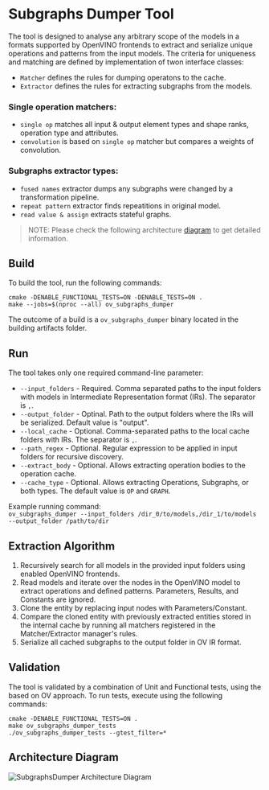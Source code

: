 # Subgraphs Dumper Tool

The tool is designed to analyse any arbitrary scope of the models in a formats supported by OpenVINO frontends
to extract and serialize unique operations and patterns from the input models. The criteria for 
uniqueness and matching are defined by implementation of twon interface classes:
* `Matcher` defines the rules for dumping operatons to the cache.
* `Extractor` defines the rules for extracting subgraphs from the models.

### Single operation matchers:
* `single op` matches all input & output element types and shape ranks, operation type and attributes.
* `convolution` is based on `single op` matcher but compares a weights of convolution.

### Subgraphs extractor types:
* `fused names` extractor dumps any subgraphs were changed by a transformation pipeline.
* `repeat pattern` extractor finds repeatitions in original model.
* `read value & assign` extracts stateful graphs.

> NOTE:
> Please check the following architecture [diagram](./../../../../../../docs/sphinx_setup/_static/images/img/subgraphs_dumper_arch_diaram.png) to get detailed information.

## Build

To build the tool, run the following commands: 
```
cmake -DENABLE_FUNCTIONAL_TESTS=ON -DENABLE_TESTS=ON .
make --jobs=$(nproc --all) ov_subgraphs_dumper
```
The outcome of a build is a `ov_subgraphs_dumper` binary located in the building artifacts folder.

## Run
The tool takes only one required command-line parameter:    
* `--input_folders` - Required. Comma separated paths to the input folders with models in Intermediate Representation format (IRs). The separator is `,`.
* `--output_folder` - Optinal. Path to the output folders where the IRs will be serialized. Default value is "output".
* `--local_cache` - Optional. Comma-separated paths to the local cache folders with IRs. The separator is `,`.
* `--path_regex` - Optional. Regular expression to be applied in input folders for recursive discovery.
* `--extract_body` - Optional. Allows extracting operation bodies to the operation cache.
* `--cache_type` - Optional. Allows extracting Operations, Subgraphs, or both types. The default value is `OP` and `GRAPH`.

Example running command:   
```ov_subgraphs_dumper --input_folders /dir_0/to/models,/dir_1/to/models --output_folder /path/to/dir```

## Extraction Algorithm
1. Recursively search for all models in the provided input folders using enabled OpenVINO frontends.
2. Read models and iterate over the nodes in the OpenVINO model to extract operations and defined patterns. Parameters, Results, and Constants are ignored.
3. Clone the entity by replacing input nodes with Parameters/Constant.
4. Compare the cloned entity with previously extracted entities stored in the internal cache by running all matchers registered in the Matcher/Extractor manager's rules.
5. Serialize all cached subgraphs to the output folder in OV IR format.

## Validation
The tool is validated by a combination of Unit and Functional tests, using the based on OV approach. To run tests, execute using the following commands:
```
cmake -DENABLE_FUNCTIONAL_TESTS=ON .
make ov_subgraphs_dumper_tests
./ov_subgraphs_dumper_tests --gtest_filter=*
```

## Architecture Diagram
![SubgraphsDumper Architecture Diagram](./../../../../../../docs/sphinx_setup/_static/images/img/subgraphs_dumper_arch_diaram.png)
